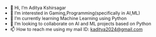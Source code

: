- 👋 Hi, I’m Aditya Kshirsagar
- 👀 I’m interested in Gaming,Programming(specifically in AI,ML)
- 🌱 I’m currently learning Machine Learning using Python
- 💞️ I’m looking to collaborate on AI and ML projects based on Python
- 📫 How to reach me using my mail ID: kaditya2024@gmail.com 

<!---
Spidey24/Spidey24 is a ✨ special ✨ repository because its `README.md` (this file) appears on your GitHub profile.
You can click the Preview link to take a look at your changes.
--->
